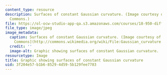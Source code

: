 ```yaml
---
content_type: resource
description: Surfaces of constant Gaussian curvature. (Image courtesy of Wikimedia
  Commons.)
file: https://ol-ocw-studio-app-qa.s3.amazonaws.com/courses/18-950-differential-geometry-fall-2008/3f204e57b1b685294d595b129fee7783_18-950f08.jpg
file_type: image/jpeg
image_metadata:
  caption: Surfaces of constant Gaussian curvature. (Image courtesy of [Wikimedia
    Commons](http://commons.wikimedia.org/wiki/File:Gaussian_curvature.PNG).)
  credit: ''
  image-alt: Graphic showing surfaces of constant Gaussian curvature.
resourcetype: Image
title: Graphic showing surfaces of constant Gaussian curvature
uid: 3f204e57-b1b6-8529-4d59-5b129fee7783
---
```

